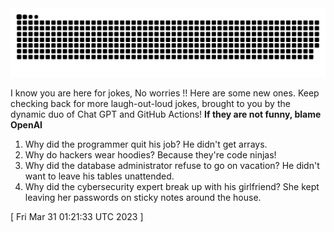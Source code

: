 <picture>
  <source media="(prefers-color-scheme: dark)" srcset="https://raw.githubusercontent.com/platane/platane/output/github-contribution-grid-snake-dark.svg">
  <source media="(prefers-color-scheme: light)" srcset="https://raw.githubusercontent.com/platane/platane/output/github-contribution-grid-snake.svg">
  <img alt="github contribution grid snake animation" src="https://raw.githubusercontent.com/platane/platane/output/github-contribution-grid-snake.svg">
</picture>


I know you are here for jokes, No worries !!
Here are some new ones. Keep checking back for more laugh-out-loud jokes, brought to you by the dynamic duo of Chat GPT and GitHub Actions! __If they are not funny, blame OpenAI__
 
1) Why did the programmer quit his job? He didn't get arrays.
2) Why do hackers wear hoodies? Because they're code ninjas!
3) Why did the database administrator refuse to go on vacation? He didn't want to leave his tables unattended.
4) Why did the cybersecurity expert break up with his girlfriend? She kept leaving her passwords on sticky notes around the house.
 
[ 
Fri Mar 31 01:21:33 UTC 2023
 ]
